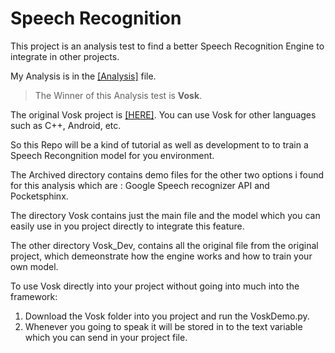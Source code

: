# Speech Recognition
This project is an analysis test to find a better Speech Recognition Engine to integrate in other projects.

My Analysis is in the [[Analysis]](https://github.com/tu2-atmanand/Speech_Recognition/blob/main/Analysis.md) file.

> The Winner of this Analysis test is **Vosk**.

The original Vosk project is [[HERE]](https://github.com/alphacep/vosk-api). You can use Vosk for other languages such as C++, Android, etc.

So this Repo will be a kind of tutorial as well as development to to train a Speech Recongnition model for you environment.

The Archived directory contains demo files for  the other two options i found for this analysis which are : Google Speech recognizer API and Pocketsphinx.

The directory Vosk contains just the main file and the model which you can easily use in you project directly to integrate this feature.

The other directory Vosk_Dev, contains all the original file from the original project, which demeonstrate how the engine works and how to train your own model.

To use Vosk directly into your project without going into much into the framework:
1. Download the Vosk folder into you project and run the VoskDemo.py.
2. Whenever you going to speak it will be stored in to the text variable which you can send in your project file.
